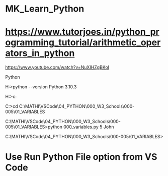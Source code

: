 # MK_Learn_Python
# https://www.tutorjoes.in/python_programming_tutorial/arithmetic_operators_in_python

https://www.youtube.com/watch?v=NuXIHZgBKoI


Python


H:\>python --version
Python 3.10.3


H:\>c:

C:\>cd C:\MATHI\VSCode\04_PYTHON\000_W3_Schools\000-005\01_VARIABLES

C:\MATHI\VSCode\04_PYTHON\000_W3_Schools\000-005\01_VARIABLES>python 000_variables.py
5
John

C:\MATHI\VSCode\04_PYTHON\000_W3_Schools\000-005\01_VARIABLES>


# Use Run Python File option from VS Code

